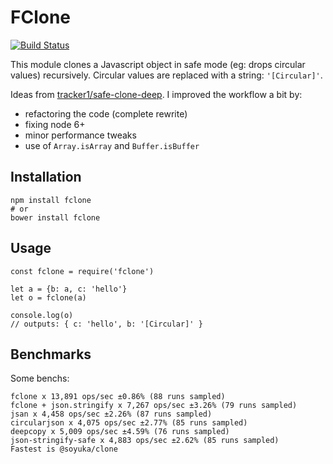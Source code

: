 # FClone

[![Build Status](https://travis-ci.org/soyuka/clone.svg?branch=master)](https://travis-ci.org/soyuka/clone)

This module clones a Javascript object in safe mode (eg: drops circular values) recursively. Circular values are replaced with a string: `'[Circular]'`.

Ideas from [tracker1/safe-clone-deep](https://github.com/tracker1/safe-clone-deep). I improved the workflow a bit by:
- refactoring the code (complete rewrite)
- fixing node 6+
- minor performance tweaks
- use of `Array.isArray` and `Buffer.isBuffer`

## Installation

```
npm install fclone
# or
bower install fclone
```

## Usage

```
const fclone = require('fclone')

let a = {b: a, c: 'hello'}
let o = fclone(a)

console.log(o)
// outputs: { c: 'hello', b: '[Circular]' }
```

## Benchmarks

Some benchs:

```
fclone x 13,891 ops/sec ±0.86% (88 runs sampled)
fclone + json.stringify x 7,267 ops/sec ±3.26% (79 runs sampled)
jsan x 4,458 ops/sec ±2.26% (87 runs sampled)
circularjson x 4,075 ops/sec ±2.77% (85 runs sampled)
deepcopy x 5,009 ops/sec ±4.59% (76 runs sampled)
json-stringify-safe x 4,883 ops/sec ±2.62% (85 runs sampled)
Fastest is @soyuka/clone
```

